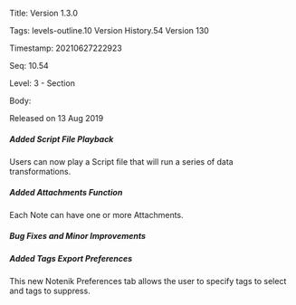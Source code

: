 Title:  Version 1.3.0

Tags:   levels-outline.10 Version History.54 Version 130

Timestamp: 20210627222923

Seq:    10.54

Level:  3 - Section

Body: 

Released on 13 Aug 2019
 
##### Added Script File Playback

Users can now play a Script file that will run a series of data transformations. 

 
##### Added Attachments Function

Each Note can have one or more Attachments. 

 
##### Bug Fixes and Minor Improvements


 
##### Added Tags Export Preferences

This new Notenik Preferences tab allows the user to specify tags to select and tags to suppress.
